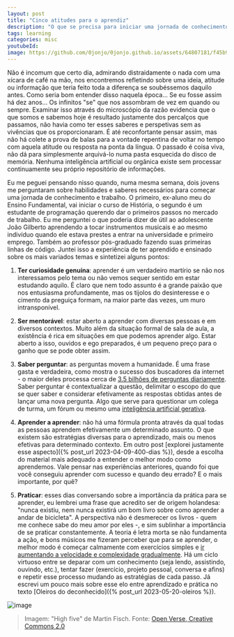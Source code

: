 ```yaml
---
layout: post
title: "Cinco atitudes para o aprendiz"
description: "O que se precisa para iniciar uma jornada de conhecimento"
tags: learning
categories: misc
youtubeId:
image: https://github.com/0jonjo/0jonjo.github.io/assets/64807181/f45b9ebc-0936-4796-9e23-a3ea2af5c97f
---
```


Não é incomum que certo dia, admirando distraidamente o nada com uma xícara de café na mão, nos encontremos refletindo sobre uma ideia, atitude ou informação que teria feito toda a diferença se soubéssemos daquilo antes. Como seria bom entender disso naquela época... Se eu fosse assim há dez anos... Os infinitos "se" que nos assombram de vez em quando ou sempre. Examinar isso através do microscópio da razão evidencia que o que somos e sabemos hoje é resultado justamente dos percalços que passamos, não havia como ter esses saberes e perspetivas sem as vivências que os proporcionaram. É até reconfortante pensar assim, mas não há colete a prova de balas para a vontade repentina de voltar no tempo com aquela atitude ou resposta na ponta da língua. O passado é coisa viva, não dá para simplesmente arquivá-lo numa pasta esquecida do disco de memória. Nenhuma inteligência artificial ou orgânica existe sem processar continuamente seu próprio repositório de informações.

Eu me peguei pensando nisso quando, numa mesma semana, dois jovens me perguntaram sobre habilidades e saberes necessários para começar uma jornada de conhecimento e trabalho. O primeiro, ex-aluno meu do Ensino Fundamental, vai iniciar o curso de História, o segundo é um estudante de programação querendo dar o primeiros passos no mercado de trabalho. Eu me perguntei o que poderia dizer de útil ao adolescente João Gilberto aprendendo a tocar instrumentos musicais e ao mesmo indivíduo quando ele estava prestes a entrar na universidade e primeiro emprego. Também ao professor pós-graduado fazendo suas primeiras linhas de código. Juntei isso a experiência de ter aprendido e ensinado sobre os mais variados temas e sintetizei alguns pontos:

1. **Ter curiosidade genuína**: aprender é um verdadeiro martírio se não nos interessamos pelo tema ou não vemos sequer sentido em estar estudando aquilo. É claro que nem todo assunto é a grande paixão que nos entusiasma profundamente, mas os tijolos do desinteresse e o cimento da preguiça formam, na maior parte das vezes, um muro intransponível.

2. **Ser mentorável**: estar aberto a aprender com diversas pessoas e em diversos contextos. Muito além da situação formal de sala de aula, a existência é rica em situações em que podemos aprender algo. Estar aberto a isso, ouvidos e ego preparados, é um pequeno preço para o ganho que se pode obter assim.

3. **Saber perguntar**: as perguntas movem a humanidade. É uma frase gasta e verdadeira, como mostra o sucesso dos buscadores da internet - o maior deles processa cerca de [3.5 bilhões de perguntas diariamente](https://www.websiterating.com/pt/research/google-search-engine-statistics/). Saber perguntar é contextualizar a questão, delimitar o escopo do que se quer saber e considerar efetivamente as respostas obtidas antes de lançar uma nova pergunta. Algo que serve para questionar um colega de turma, um fórum ou mesmo uma [inteligência artificial gerativa](https://canaltech.com.br/inteligencia-artificial/o-que-e-ia-generativa/).

4. **Aprender a aprender**: não há uma fórmula pronta através da qual todas as pessoas aprendem efetivamente um determinado assunto. O que existem são estratégias diversas para o aprendizado, mais ou menos efetivas para determinado contexto. Em outro post [explorei justamente esse aspecto]({% post_url 2023-04-09-400-dias %}), desde a escolha do material mais adequado a entender o melhor modo como aprendemos. Vale pensar nas experiências anteriores, quando foi que você conseguiu aprender com sucesso e quando deu errado? E o mais importante, por quê?

5. **Praticar**: esses dias conversando sobre a importância da prática para se aprender, eu lembrei uma frase que acredito ser de origem holandesa: "nunca existiu, nem nunca existirá um bom livro sobre como aprender a andar de bicicleta". A perspectiva não é desmerecer os livros - quem me conhece sabe do meu amor por eles -, e sim sublinhar a importância de se praticar constantemente. A teoria é letra morta se não fundamenta a ação, e bons músicos me fizeram perceber que para se aprender, o melhor modo é começar calmamente com exercícios simples e [ir aumentando a velocidade e complexidade gradualmente](https://www.youtube.com/watch?v=uNuXYT5xPbo). Há um ciclo virtuoso entre se deparar com um conhecimento (seja lendo, assistindo, ouvindo, etc.), tentar fazer (exercício, projeto pessoal, conversa e afins) e repetir esse processo mudando as estratégias de cada passo. Já escrevi um pouco mais sobre esse elo entre aprendizado e prática no texto [Oleiros do deconhecido]({% post_url 2023-05-20-oleiros %}).

![image](https://github.com/0jonjo/0jonjo.github.io/assets/64807181/f45b9ebc-0936-4796-9e23-a3ea2af5c97f)
>Imagem: "High five" de Martin Fisch. Fonte: [Open Verse, Creative Commons 2.0](https://openverse.org/image/0d46348d-efb5-43ae-9f0d-5206a8741299)
